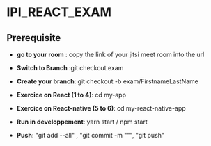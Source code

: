 # IPI_REACT_EXAM


## Prerequisite

  * **go to your room** : copy the link of your jitsi meet room into the url

  * **Switch to Branch** :git checkout exam
  
  * **Create your branch**: git checkout -b exam/FirstnameLastName
  
 * **Exercice on React (1 to 4)**: cd my-app
  
  * **Exercice on React-native (5 to 6)**: cd my-react-native-app

 * **Run in developpement**: yarn start / npm start
 
 * **Push**: "git add --all" , "git commit -m "<my message>"", "git push"
 
